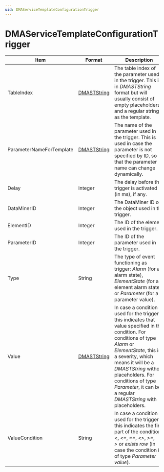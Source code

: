 ```yaml
---
uid: DMAServiceTemplateConfigurationTrigger
---
```


# DMAServiceTemplateConfigurationTrigger

| Item | Format | Description |
|--|--|--|
| TableIndex | [DMASTString](xref:DMASTString) | The table index of the parameter used in the trigger. This is in *DMASTString* format but will usually consist of empty placeholders and a regular string as the template. |
| ParameterNameForTemplate | [DMASTString](xref:DMASTString) | The name of the parameter used in the trigger. This is used in case the parameter is not specified by ID, so that the parameter name can change dynamically. |
| Delay | Integer | The delay before the trigger is activated (in ms), if any. |
| DataMinerID | Integer | The DataMiner ID of the object used in the trigger. |
| ElementID | Integer | The ID of the element used in the trigger. |
| ParameterID | Integer | The ID of the parameter used in the trigger. |
| Type | String | The type of event functioning as trigger: *Alarm* (for an alarm state), *ElementState* (for an element alarm state) or *Parameter* (for a parameter value). |
| Value | [DMASTString](xref:DMASTString) | In case a condition is used for the trigger, this indicates that value specified in the condition. For conditions of type *Alarm* or *ElementState*, this is a severity, which means it will be a *DMASTString* without placeholders. For conditions of type *Parameter*, it can be a regular *DMASTString* with placeholders. |
| ValueCondition | String | In case a condition is used for the trigger, this indicates the first part of the condition: *\<*, *\<=*, *==*, *\<\>*, *\>=*, *\>* or *exists row* (in case the condition is of type *Parameter value*). |
